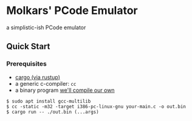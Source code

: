 
# Molkars' PCode Emulator

a simplistic-ish PCode emulator

## Quick Start

### Prerequisites
- [cargo (via rustup)](https://rustup.rs)
- a generic c-compiler: `cc`
- a binary program [we'll compile our own](example.c)

```console
$ sudo apt install gcc-multilib
$ cc -static -m32 -target i386-pc-linux-gnu your-main.c -o out.bin
$ cargo run -- ./out.bin (...args)
```
